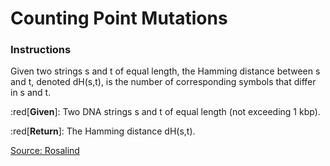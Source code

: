 # Counting Point Mutations

### Instructions
Given two strings s and t of equal length, the Hamming distance between s and t, denoted dH(s,t), is the number of corresponding symbols that differ in s and t.

:red[**Given**]: Two DNA strings s and t of equal length (not exceeding 1 kbp).

:red[**Return**]: The Hamming distance dH(s,t).

[Source: Rosalind](https://rosalind.info/problems/hamm/)